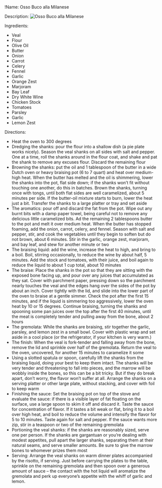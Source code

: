 !Name: Osso Buco alla Milanese

Description:
![Osso Buco alla Milanese](https://www.themealdb.com/images/media/meals/wwuqvt1487345467.jpg "Osso Buco alla Milanese")

Ingredients:
- Veal
- Flour
- Olive Oil
- Butter
- Onion
- Carrot
- Celery
- Fennel
- Garlic
- Orange Zest
- Marjoram
- Bay Leaf
- Dry White Wine
- Chicken Stock
- Tomatoes
- Parsley
- Garlic
- Lemon Zest

Directions:
- Heat the oven to 300 degrees
- Dredging the shanks: pour the flour into a shallow dish (a pie plate works nicely). Season the veal shanks on all sides with salt and pepper. One at a time, roll the shanks around in the flour coat, and shake and pat the shank to remove any excuses flour. Discard the remaining flour
- Browning the shanks: put the oil and 1 tablespoon of the butter in a wide Dutch oven or heavy braising pot (6 to 7 quart) and heat over medium-high heat. When the butter has melted and the oil is shimmering, lower the shanks into the pot, flat side down; if the shanks won’t fit without touching one another, do this in batches. Brown the shanks, turning once with tongs, until both flat sides are well caramelized, about 5 minutes per side. If the butter-oil mixture starts to burn, lower the heat just a bit. Transfer the shanks to a large platter or tray and set aside
- The aromatics: pour off and discard the fat from the pot. Wipe out any burnt bits with a damp paper towel, being careful not to remove any delicious little caramelized bits. Ad the remaining 2 tablespoons butter to the pot and melt it over medium heat. When the butter has stopped foaming, add the onion, carrot, celery, and fennel. Season with salt and pepper, stir, and cook the vegetables until they begin to soften but do not brown, about 6 minutes. Stir in the garlic, orange zest, marjoram, and bay leaf, and stew for another minute or two
- The braising liquid: add the wine, increase the heat to high, and bring to a boil. Boil, stirring occasionally, to reduce the wine by about half, 5 minutes. Add the stock and tomatoes, with their juice, and boil again to reduce the liquid to about 1 cup total, about 10 minutes
- The braise: Place the shanks in the pot so that they are sitting with the exposed bone facing up, and pour over any juices that accumulated as they sat. Cover with parchment paper, pressing down so the parchment nearly touches the veal and the edges hang over the sides of the pot by about an inch. Cover tightly with the lid, and slide into the lower part of the oven to braise at a gentle simmer. Check the pot after the first 15 minutes, and if the liquid is simmering too aggressively, lower the oven heat by 10 or 15 degrees. Continue braising, turning the shanks and spooning some pan juices over the top after the first 40 minutes, until the meat is completely tender and pulling away from the bone, about 2 hours
- The gremolata: While the shanks are braising, stir together the garlic, parsley, and lemon zest in a small bowl. Cover with plastic wrap and set aside in a cool place (or the refrigerator, if your kitchen is very warm.)
- The finish: When the veal is fork-tender and falling away from the bone, remove the lid and sprinkle over half of the gremolata. Return the veal to the oven, uncovered, for another 15 minutes to caramelize it some
- Using a slotted spatula or spoon, carefully lift the shanks from the braising liquid, doing your best to keep them intact. The shanks will be very tender and threatening to fall into pieces, and the marrow will be wobbly inside the bones, so this can be a bit tricky. But if they do break apart, don’t worry, the flavor won’t suffer at all. Arrange the shanks on a serving platter or other large plate, without stacking, and cover with foil to keep warm
- Finishing the sauce: Set the braising pot on top of the stove and evaluate the sauce: if there is a visible layer of fat floating on the surface, use a large spoon to skim it off and discard it. Taste the sauce for concentration of flavor. If it tastes a bit weak or flat, bring it to a boil over high heat, and boil to reduce the volume and intensify the flavor for 5 to 10 minutes. Taste again for salt and pepper. If the sauce wants more zip, stir in a teaspoon or two of the remaining gremolata
- Portioning the veal shanks: if the shanks are reasonably sized, serve one per person. If the shanks are gargantuan or you’re dealing with modest appetites, pull apart the larger shanks, separating them at their natural seams, and serve smaller amounts. Be sure to give the marrow bones to whomever prizes them most
- Serving: Arrange the veal shanks on warm dinner plates accompanied by the risotto, if serving. Just before carrying the plates to the table, sprinkle on the remaining gremolata and then spoon over a generous amount of sauce – the contact with the hot liquid will aromatize the gremolata and perk up everyone’s appetite with the whiff of garlic and lemon.
